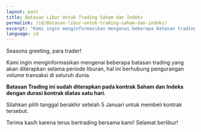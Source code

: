 ```yaml
---
layout: post
title: Batasan Libur Untuk Trading Saham dan Indeks
permalink: /id/Batasan-libur-untuk-trading-saham-dan-indeks/
excerpt: "Kami ingin menginformasikan mengenai beberapa batasan trading yang akan diterapkan selama periode liburan, hal ini berhubung pengurangan volume transaksi di seluruh dunia..."
language: id 
---
```


Seasons greeting, para trader!

Kami ingin menginformasikan mengenai beberapa batasan trading yang akan diterapkan selama periode liburan, hal ini berhubung pengurangan volume transaksi di seluruh dunia.

**Batasan Trading ini sudah diterapkan pada kontrak Saham dan Indeks dengan durasi kontrak diatas satu hari.**

Silahkan pilih tanggal berakhir setelah 5 Januari untuk membeli kontrak tersebut.

Terima kasih karena terus bertrading bersama kami!  Selamat berlibur!
